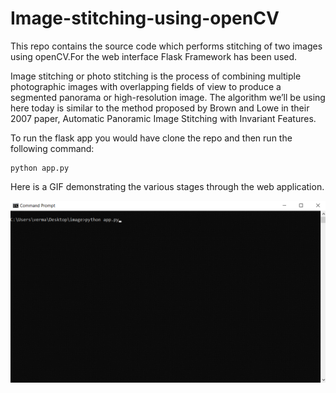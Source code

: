 # Image-stitching-using-openCV
This repo contains the source code which performs stitching of two images using openCV.For the web interface Flask Framework has been used.

 Image stitching or photo stitching is the process of combining multiple photographic images with overlapping fields of view to produce a segmented panorama or high-resolution image.
The algorithm we’ll be using here today is similar to the method proposed by Brown and Lowe in their 2007 paper, Automatic Panoramic Image Stitching with Invariant Features.

To run the flask app you would have clone the repo and then run the following command:

```console
python app.py
```
Here is a GIF demonstrating the various stages through the web application.

![Alt Text](gif.gif)